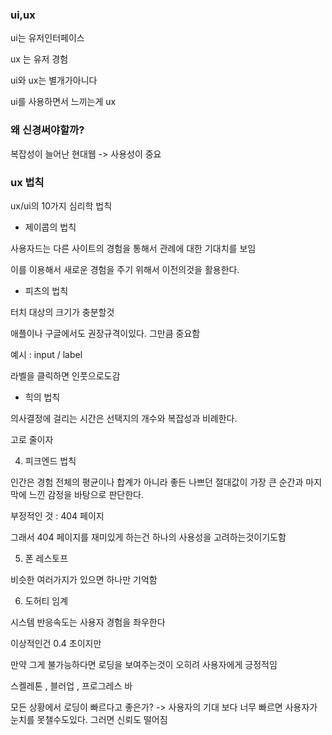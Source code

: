 ### ui,ux

ui는 유저인터페이스

ux 는 유저 경험

ui와 ux는 별개가아니다

ui를 사용하면서 느끼는게 ux

### 왜 신경써야할까?

복잡성이 늘어난 현대웹 -> 사용성이 중요

### ux 법칙

ux/ui의 10가지 심리학 법칙

- 제이콥의 법칙

사용자드는 다른 사이트의 경험을 통해서 관례에 대한 기대치를 보임

이를 이용해서 새로운 경험을 주기 위해서 이전의것을 활용한다.

- 피츠의 법칙

터치 대상의 크기가 충분할것

애플이나 구글에서도 권장규격이있다. 그만큼 중요함

예시 : input / label

라벨을 클릭하면 인풋으로도감

- 힉의 법칙

의사결정에 걸리는 시간은 선택지의 개수와 복잡성과 비례한다.

고로 줄이자

4. 피크엔드 법칙

인간은 경험 전체의 평균이나 합계가 아니라 좋든 나쁘던 절대값이 가장 큰 순간과 마지막에 느낀 감정을 바탕으로 판단한다.

부정적인 것 : 404 페이지

그래서 404 페이지를 재미있게 하는건 하나의 사용성을 고려하는것이기도함

5. 폰 레스토프

비슷한 여러가지가 있으면 하나만 기억함

6. 도허티 임계

시스템 반응속도는 사용자 경험을 좌우한다

이상적인건 0.4 초이지만

만약 그게 불가능하다면 로딩을 보여주는것이 오히려 사용자에게 긍정적임

스켈레톤 , 블러업 , 프로그레스 바

모든 상황에서 로딩이 빠르다고 좋은가? -> 사용자의 기대 보다 너무 빠르면 사용자가 눈치를 못챌수도있다. 그러면 신뢰도 떨어짐
